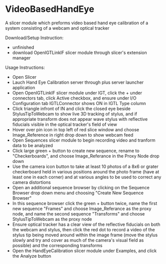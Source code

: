 # VideoBasedHandEye

A slicer module which preforms video based hand eye calibration of a system consisting of a webcam and optical tracker

Download/Setup Instruction:

- unfinished
- download OpenIGTLinkIF slicer module through slicer's extension manager


Usage Instructions:

- Open Slicer
- Lauch Hand Eye Calibration server through plus server launcher application
- Open OpenIGTLinkIF slicer module under IGT, click the + under connectors tab, click Active checkbox, and ensure under I/O Configuration tab IGTLConnector shows ON in IGTL Type column
- Click triangle infront of IN and click the closed eye beside StylusTipToWebcam to show live 3D tracking of stylus, and if appropriate transform does not appear wave stylus with reflective fiducials visible in the optical tracker's field of view
- Hover over pin icon in top left of red slice window and choose Image_Reference in right drop down to show webcam feed
- Open Sequences slicer module to begin recording video and tranform data to be analyzed
- Click large green + button to create new sequence, rename to "Checkerboards", and choose Image_Referance in the Proxy Node drop down
- Use the camera icon button to take at least 10 photos of a 8x6 or grater checkerboard held in various positions around the photo frame (have at least one in each corner) and at various angles to be used to correct any camera distortions
- Open an additional sequence browser by clicking on the Sequence Browser drop down menu and choosing "Create New Sequence Browser"
- In this sequence browser click the green + button twice, name the first new sequence "Frames" and choose Image_Referance as the proxy node, and name the second sequence "Transforms" and choose StylusTipToWebcam as the proxy node
- Ensure optical tracker has a clear view of the reflective fiducials on both the webcam and stylus, then click the red dot to record a video of the stylus tip being moved around within the image frame (move the stylus slowly and try and cover as much of the camera's visual field as possible) and the corresponding transforms
- Open the HandEyeCalibration slicer module under Examples, and click the Analyze button
